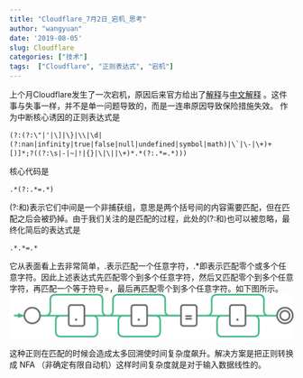 ```yaml
---
title: "Cloudflare_7月2日_宕机_思考"
author: "wangyuan"
date: '2019-08-05'
slug: Cloudflare
categories: ["技术"]
tags:  ["Cloudflare", "正则表达式", "宕机"]
---
```

上个月Cloudflare发生了一次宕机，原因后来官方给出了[解释](https://new.blog.cloudflare.com/details-of-the-cloudflare-outage-on-july-2-2019/#appendix-about-regular-expression-backtracking)与[中文解释](https://blog.cloudflare.com/zh/details-of-the-cloudflare-outage-on-july-2-2019-zh) 。这件事与失事一样，并不是单一问题导致的，而是一连串原因导致保险措施失效。
作为中断核心诱因的正则表达式是 
```
(?:(?:\"|'|\]|\}|\\|\d|(?:nan|infinity|true|false|null|undefined|symbol|math)|\`|\-|\+)+[)]*;?((?:\s|-|~|!|{}|\|\||\+)*.*(?:.*=.*)))
```
核心代码是
```
.*(?:.*=.*)
```
(?:和)表示它们中间是一个非捕获组，意思是两个括号间的内容需要匹配，但在匹配之后会被扔掉。由于我们关注的是匹配的过程，此处的(?:和)也可以被忽略，最终化简后的表达式是
```
.*.*=.*
```
它从表面看上去非常简单，.表示匹配一个任意字符，.*即表示匹配零个或多个任意字符。因此上述表达式先匹配零个到多个任意字符，然后又匹配零个到多个任意字符，再匹配一个等于符号=，最后再匹配零个到多个任意字符。如下图所示。
![CloudflareNFA01](https://raw.githubusercontent.com/reticentfat/wangyuanfrank.com/master/static/images/CloudflareNFA01.png)

这种正则在匹配的时候会造成太多回溯使时间复杂度飙升。解决方案是把正则转换成 NFA （非确定有限自动机）这样时间复杂度就是对于输入数据线性的。

